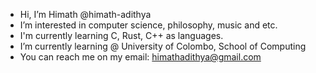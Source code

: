 - Hi, I’m Himath @himath-adithya
- I’m interested in computer science, philosophy, music and etc.
- I'm currently learning C, Rust, C++ as languages.
- I’m currently learning @ University of Colombo, School of Computing
- You can reach me on my email: himathadithya@gmail.com

<!---
himath-adithya/himath-adithya is a ✨ special ✨ repository because its `README.md` (this file) appears on your GitHub profile.
You can click the Preview link to take a look at your changes.
--->
